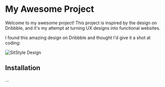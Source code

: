# My Awesome Project

Welcome to my awesome project! This project is inspired by the design on Dribbble, and it's my attempt at turning UX designs into functional websites.

I found this amazing design on Dribbble and thought I'd give it a shot at coding:

![SitStyle Design](Ui-Ux-Test/Code/public/SitStlye.png)

## Installation

...


